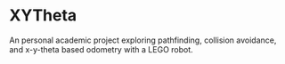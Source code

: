 # XYTheta
An personal academic project exploring pathfinding, collision avoidance, and x-y-theta based odometry with a LEGO robot.
